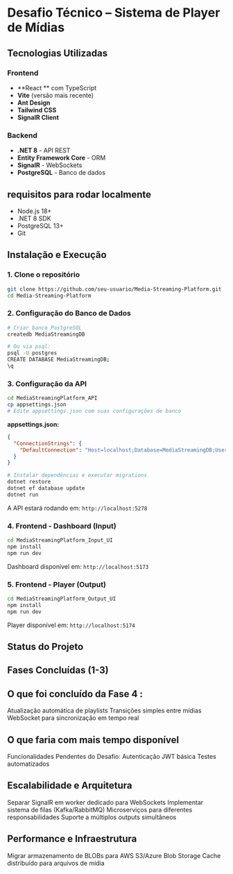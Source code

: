 # Desafio Técnico – Sistema de Player de Mídias

## Tecnologias Utilizadas

### Frontend
- **React ** com TypeScript
- **Vite** (versão mais recente)
- **Ant Design** 
- **Tailwind CSS** 
- **SignalR Client**
### Backend
- **.NET 8** - API REST
- **Entity Framework Core** - ORM
- **SignalR** - WebSockets
- **PostgreSQL** - Banco de dados

## requisitos para rodar localmente

- Node.js 18+
- .NET 8 SDK
- PostgreSQL 13+
- Git

## Instalação e Execução

### 1. Clone o repositório
```bash
git clone https://github.com/seu-usuario/Media-Streaming-Platform.git
cd Media-Streaming-Platform
```

### 2. Configuração do Banco de Dados
```bash
# Criar banco PostgreSQL
createdb MediaStreamingDB

# Ou via psql:
psql -U postgres
CREATE DATABASE MediaStreamingDB;
\q
```

### 3. Configuração da API
```bash
cd MediaStreamingPlatform_API
cp appsettings.json
# Edite appsettings.json com suas configurações de banco
```

**appsettings.json:**
```json
{
  "ConnectionStrings": {
    "DefaultConnection": "Host=localhost;Database=MediaStreamingDB;Username=postgres;Password=SUA_SENHA"
  }
}
```

```bash
# Instalar dependências e executar migrations
dotnet restore
dotnet ef database update
dotnet run
```
A API estará rodando em: `http://localhost:5278`

### 4. Frontend - Dashboard (Input)
```bash
cd MediaStreamingPlatform_Input_UI
npm install
npm run dev
```
Dashboard disponível em: `http://localhost:5173`

### 5. Frontend - Player (Output)
```bash
cd MediaStreamingPlatform_Output_UI
npm install
npm run dev
```
Player disponível em: `http://localhost:5174`

## Status do Projeto

## Fases Concluídas (1-3)

## O que foi concluído da Fase 4 :

Atualização automática de playlists
Transições simples entre mídias
WebSocket para sincronização em tempo real

## O que faria com mais tempo disponível

Funcionalidades Pendentes do Desafio:
Autenticação JWT básica
Testes automatizados 

## Escalabilidade e Arquitetura

Separar SignalR em worker dedicado para WebSockets
Implementar sistema de filas (Kafka/RabbitMQ)
Microserviços para diferentes responsabilidades
Suporte a múltiplos outputs simultâneos

## Performance e Infraestrutura

Migrar armazenamento de BLOBs para AWS S3/Azure Blob Storage
Cache distribuído para arquivos de mídia
